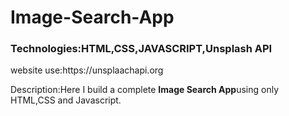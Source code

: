 # Image-Search-App
<h3>Technologies:HTML,CSS,JAVASCRIPT,Unsplash API</h3>
<p>website use:<a>https://unsplaachapi.org</a></p>
<p>Description:Here I build a complete <strong>Image Search App</strong>using only HTML,CSS and Javascript.</p>

